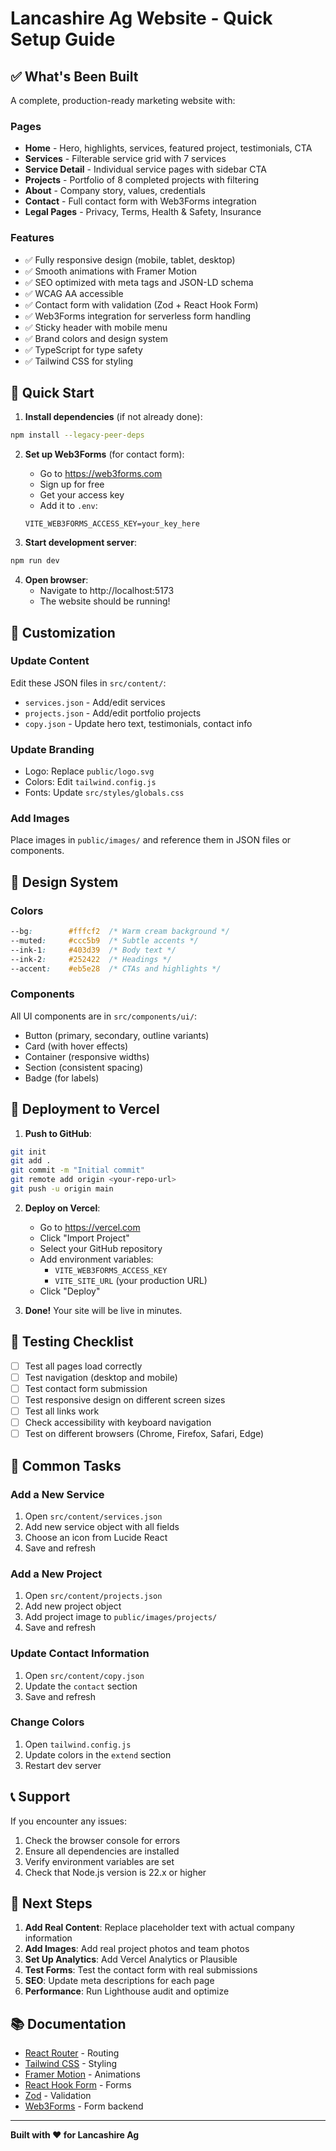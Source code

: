 # Lancashire Ag Website - Quick Setup Guide

## ✅ What's Been Built

A complete, production-ready marketing website with:

### Pages
- **Home** - Hero, highlights, services, featured project, testimonials, CTA
- **Services** - Filterable service grid with 7 services
- **Service Detail** - Individual service pages with sidebar CTA
- **Projects** - Portfolio of 8 completed projects with filtering
- **About** - Company story, values, credentials
- **Contact** - Full contact form with Web3Forms integration
- **Legal Pages** - Privacy, Terms, Health & Safety, Insurance

### Features
- ✅ Fully responsive design (mobile, tablet, desktop)
- ✅ Smooth animations with Framer Motion
- ✅ SEO optimized with meta tags and JSON-LD schema
- ✅ WCAG AA accessible
- ✅ Contact form with validation (Zod + React Hook Form)
- ✅ Web3Forms integration for serverless form handling
- ✅ Sticky header with mobile menu
- ✅ Brand colors and design system
- ✅ TypeScript for type safety
- ✅ Tailwind CSS for styling

## 🚀 Quick Start

1. **Install dependencies** (if not already done):
```bash
npm install --legacy-peer-deps
```

2. **Set up Web3Forms** (for contact form):
   - Go to https://web3forms.com
   - Sign up for free
   - Get your access key
   - Add it to `.env`:
   ```
   VITE_WEB3FORMS_ACCESS_KEY=your_key_here
   ```

3. **Start development server**:
```bash
npm run dev
```

4. **Open browser**:
   - Navigate to http://localhost:5173
   - The website should be running!

## 📝 Customization

### Update Content
Edit these JSON files in `src/content/`:
- `services.json` - Add/edit services
- `projects.json` - Add/edit portfolio projects
- `copy.json` - Update hero text, testimonials, contact info

### Update Branding
- Logo: Replace `public/logo.svg`
- Colors: Edit `tailwind.config.js`
- Fonts: Update `src/styles/globals.css`

### Add Images
Place images in `public/images/` and reference them in JSON files or components.

## 🎨 Design System

### Colors
```css
--bg:        #fffcf2  /* Warm cream background */
--muted:     #ccc5b9  /* Subtle accents */
--ink-1:     #403d39  /* Body text */
--ink-2:     #252422  /* Headings */
--accent:    #eb5e28  /* CTAs and highlights */
```

### Components
All UI components are in `src/components/ui/`:
- Button (primary, secondary, outline variants)
- Card (with hover effects)
- Container (responsive widths)
- Section (consistent spacing)
- Badge (for labels)

## 🚀 Deployment to Vercel

1. **Push to GitHub**:
```bash
git init
git add .
git commit -m "Initial commit"
git remote add origin <your-repo-url>
git push -u origin main
```

2. **Deploy on Vercel**:
   - Go to https://vercel.com
   - Click "Import Project"
   - Select your GitHub repository
   - Add environment variables:
     - `VITE_WEB3FORMS_ACCESS_KEY`
     - `VITE_SITE_URL` (your production URL)
   - Click "Deploy"

3. **Done!** Your site will be live in minutes.

## 📱 Testing Checklist

- [ ] Test all pages load correctly
- [ ] Test navigation (desktop and mobile)
- [ ] Test contact form submission
- [ ] Test responsive design on different screen sizes
- [ ] Test all links work
- [ ] Check accessibility with keyboard navigation
- [ ] Test on different browsers (Chrome, Firefox, Safari, Edge)

## 🔧 Common Tasks

### Add a New Service
1. Open `src/content/services.json`
2. Add new service object with all fields
3. Choose an icon from Lucide React
4. Save and refresh

### Add a New Project
1. Open `src/content/projects.json`
2. Add new project object
3. Add project image to `public/images/projects/`
4. Save and refresh

### Update Contact Information
1. Open `src/content/copy.json`
2. Update the `contact` section
3. Save and refresh

### Change Colors
1. Open `tailwind.config.js`
2. Update colors in the `extend` section
3. Restart dev server

## 📞 Support

If you encounter any issues:
1. Check the browser console for errors
2. Ensure all dependencies are installed
3. Verify environment variables are set
4. Check that Node.js version is 22.x or higher

## 🎯 Next Steps

1. **Add Real Content**: Replace placeholder text with actual company information
2. **Add Images**: Add real project photos and team photos
3. **Set Up Analytics**: Add Vercel Analytics or Plausible
4. **Test Forms**: Test the contact form with real submissions
5. **SEO**: Update meta descriptions for each page
6. **Performance**: Run Lighthouse audit and optimize

## 📚 Documentation

- [React Router](https://reactrouter.com/) - Routing
- [Tailwind CSS](https://tailwindcss.com/) - Styling
- [Framer Motion](https://www.framer.com/motion/) - Animations
- [React Hook Form](https://react-hook-form.com/) - Forms
- [Zod](https://zod.dev/) - Validation
- [Web3Forms](https://web3forms.com/) - Form backend

---

**Built with ❤️ for Lancashire Ag**
